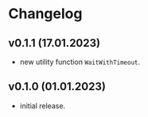 # Changelog

## v0.1.1 (17.01.2023)
- new utility function `WaitWithTimeout`.

## v0.1.0 (01.01.2023)
- initial release.